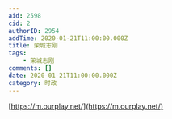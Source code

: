 ```yaml
---
aid: 2598
cid: 2
authorID: 2954
addTime: 2020-01-21T11:00:00.000Z
title: 荣城志刚
tags:
    - 荣城志刚
comments: []
date: 2020-01-21T11:00:00.000Z
category: 时政
---
```


[https://m.ourplay.net/](https://m.ourplay.net/)

